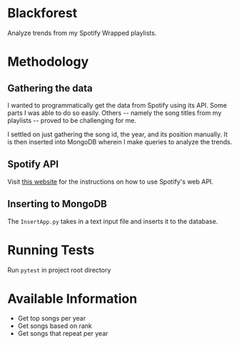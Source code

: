 # Blackforest
Analyze trends from my Spotify Wrapped playlists.

# Methodology

## Gathering the data
I wanted to programmatically get the data from Spotify using its API. Some parts I was able to do so
easily. Others -- namely the song titles from my playlists -- proved to be challenging for me.  

I settled on just gathering the song id, the year, and its position manually. It is then inserted into
MongoDB wherein I make queries to analyze the trends.

## Spotify API
Visit [this website](https://developer.spotify.com/documentation/web-api) for the instructions on how
to use Spotify's web API.

## Inserting to MongoDB
The `InsertApp.py` takes in a text input file and inserts it to the database.

# Running Tests
Run `pytest` in project root directory

# Available Information
* Get top songs per year
* Get songs based on rank
* Get songs that repeat per year